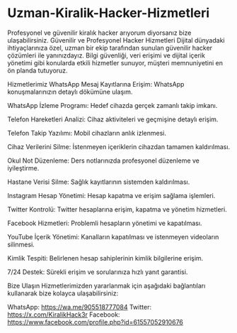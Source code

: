 # Uzman-Kiralik-Hacker-Hizmetleri
Profesyonel ve güvenilir kiralık hacker arıyorum diyorsanız bize ulaşabilirsiniz.
Güvenilir ve Profesyonel Hacker Hizmetleri
Dijital dünyadaki ihtiyaçlarınıza özel, uzman bir ekip tarafından sunulan güvenilir hacker çözümleri ile yanınızdayız. Bilgi güvenliği, veri erişimi ve dijital içerik yönetimi gibi konularda etkili hizmetler sunuyor, müşteri memnuniyetini en ön planda tutuyoruz.


Hizmetlerimiz
WhatsApp Mesaj Kayıtlarına Erişim: WhatsApp konuşmalarınızın detaylı dökümüne ulaşım.

WhatsApp İzleme Programı: Hedef cihazda gerçek zamanlı takip imkanı.

Telefon Hareketleri Analizi: Cihaz aktiviteleri ve geçmişine detaylı erişim.

Telefon Takip Yazılımı: Mobil cihazların anlık izlenmesi.

Cihaz Verilerini Silme: İstenmeyen içeriklerin cihazdan tamamen kaldırılması.

Okul Not Düzenleme: Ders notlarınızda profesyonel düzenleme ve iyileştirme.

Hastane Verisi Silme: Sağlık kayıtlarının sistemden kaldırılması.

Instagram Hesap Yönetimi: Hesap kapatma ve erişim sağlama işlemleri.

Twitter Kontrolü: Twitter hesaplarına erişim, kapatma ve yönetim hizmetleri.

Facebook Hizmetleri: Problemli hesapların yönetimi ve kapatılması.

YouTube İçerik Yönetimi: Kanalların kapatılması ve istenmeyen videoların silinmesi.

Kimlik Tespiti: Belirlenen hesap sahiplerinin kimlik bilgilerine erişim.


7/24 Destek: Sürekli erişim ve sorularınıza hızlı yanıt garantisi.


Bize Ulaşın
Hizmetlerimizden yararlanmak için aşağıdaki bağlantıları kullanarak bize kolayca ulaşabilirsiniz:


WhatsApp: https://wa.me/905518777084
Twitter: https://x.com/KiralikHack3r
Facebook: https://www.facebook.com/profile.php?id=61557052910676

